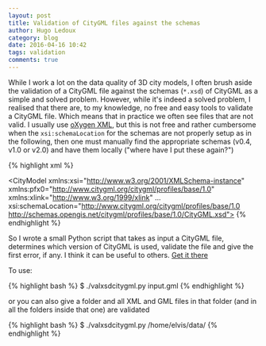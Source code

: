 ```yaml
---
layout: post
title: Validation of CityGML files against the schemas
author: Hugo Ledoux
category: blog
date: 2016-04-16 10:42
tags: validation
comments: true
---
```


While I work a lot on the data quality of 3D city models, I often brush aside the validation of a CityGML file against the schemas (`*.xsd`) of CityGML as a simple and solved problem.
However, while it's indeed a solved problem, I realised that there are, to my knowledge, no free and easy tools to validate a CityGML file.
Which means that in practice we often see files that are not valid.
I usually use [oXygen XML](http://www.oxygenxml.com), but this is not free and rather cumbersome when the `xsi:schemaLocation` for the schemas are not properly setup as in the following, then one must manually find the appropriate schemas (v0.4, v1.0 or v2.0) and have them locally ("where have I put these again?")

{% highlight xml %}
<?xml version="1.0" encoding="UTF-8"?>
<CityModel 
xmlns:xsi="http://www.w3.org/2001/XMLSchema-instance" 
xmlns:pfx0="http://www.citygml.org/citygml/profiles/base/1.0" xmlns:xlink="http://www.w3.org/1999/xlink" 
...
xsi:schemaLocation="http://www.citygml.org/citygml/profiles/base/1.0 http://schemas.opengis.net/citygml/profiles/base/1.0/CityGML.xsd">
{% endhighlight %} 

So I wrote a small Python script that takes as input a CityGML file, determines which version of CityGML is used, validate the file and give the first error, if any.
I think it can be useful to others.
[Get it there](https://github.com/tudelft3d/CityGML-schema-validation)


To use:

{% highlight bash %}
$ ./valxsdcitygml.py input.gml
{% endhighlight %} 

or you can also give a folder and all XML and GML files in that folder (and in all the folders inside that one) are validated

{% highlight bash %}
$ ./valxsdcitygml.py /home/elvis/data/
{% endhighlight %} 

